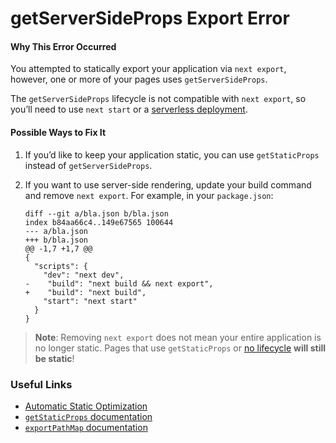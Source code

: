# getServerSideProps Export Error

#### Why This Error Occurred

You attempted to statically export your application via `next export`, however, one or more of your pages uses `getServerSideProps`.

The `getServerSideProps` lifecycle is not compatible with `next export`, so you’ll need to use `next start` or a [serverless deployment](https://vercel.com).

#### Possible Ways to Fix It

1.  If you’d like to keep your application static, you can use `getStaticProps` instead of `getServerSideProps`.

2.  If you want to use server-side rendering, update your build command and remove `next export`. For example, in your `package.json`:

        diff --git a/bla.json b/bla.json
        index b84aa66c4..149e67565 100644
        --- a/bla.json
        +++ b/bla.json
        @@ -1,7 +1,7 @@
        {
          "scripts": {
            "dev": "next dev",
        -    "build": "next build && next export",
        +    "build": "next build",
            "start": "next start"
          }
        }

> **Note**: Removing `next export` does not mean your entire application is no longer static. Pages that use `getStaticProps` or [no lifecycle](https://nextjs.org/docs/advanced-features/automatic-static-optimization) **will still be static**!

### Useful Links

- [Automatic Static Optimization](https://nextjs.org/docs/advanced-features/automatic-static-optimization)
- [`getStaticProps` documentation](https://nextjs.org/docs/basic-features/data-fetching#getstaticprops-static-generation)
- [`exportPathMap` documentation](https://nextjs.org/docs/api-reference/next.config.js/exportPathMap)
